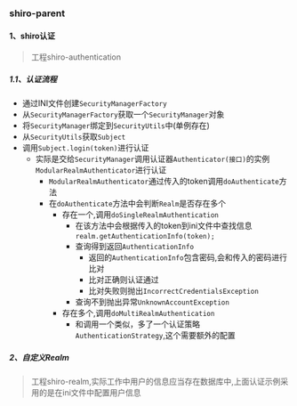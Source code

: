 ### shiro-parent
#### 1、shiro认证
> 工程shiro-authentication
##### 1.1、认证流程
- 通过INI文件创建`SecurityManagerFactory`
- 从`SecurityManagerFactory`获取一个`SecurityManager`对象
- 将`SecurityManager`绑定到`SecurityUtils`中(单例存在)
- 从`SecurityUtils`获取`Subject`
- 调用`Subject.login(token)`进行认证
    - 实际是交给`SecurityManager`调用认证器`Authenticator(接口)`的实例`ModularRealmAuthenticator`进行认证
        - `ModularRealmAuthenticator`通过传入的token调用`doAuthenticate`方法
        - 在`doAuthenticate`方法中会判断`Realm`是否存在多个
            - 存在一个,调用`doSingleRealmAuthentication`
                - 在该方法中会根据传入的token到ini文件中查找信息`realm.getAuthenticationInfo(token);`
                - 查询得到返回`AuthenticationInfo`
                    - 返回的`AuthenticationInfo`包含密码,会和传入的密码进行比对
                    - 比对正确则认证通过
                    - 比对失败则抛出`IncorrectCredentialsException`
                - 查询不到抛出异常`UnknownAccountException`
            - 存在多个,调用`doMultiRealmAuthentication`
                - 和调用一个类似，多了一个认证策略`AuthenticationStrategy`,这个需要额外的配置
##### 2、自定义Realm
> 工程shiro-realm,实际工作中用户的信息应当存在数据库中,上面认证示例采用的是在ini文件中配置用户信息


